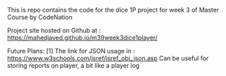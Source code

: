 This is repo contains the code for the dice 1P project for week 3 of Master Course by CodeNation

Project site hosted on Github at : https://mahedjaved.github.io/m39week3dice1player/

Future Plans:
  [1] The link for JSON usage in : https://www.w3schools.com/jsref/jsref_obj_json.asp 
  Can be useful for storing reports on player, a bit like a player log
